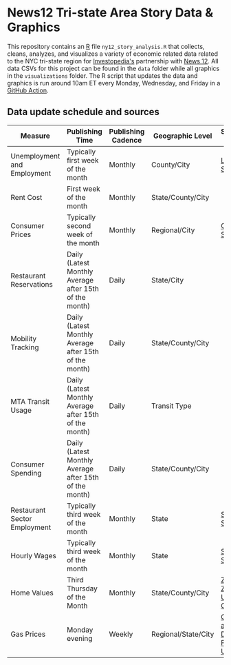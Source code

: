 # News12 Tri-state Area Story Data & Graphics

This repository contains an [R](https://www.r-project.org/) file `ny12_story_analysis.R` that collects, cleans, analyzes, and visualizes a variety of economic related data related to the NYC tri-state region for [Investopedia's](https://www.investopedia.com/) partnership with [News 12](https://www.news12.com/). All data CSVs for this project can be found in the `data` folder while all graphics in the `visualizations` folder. The R script that updates the data and graphics is run around 10am ET every Monday, Wednesday, and Friday in a [GitHub Action](https://docs.github.com/en/actions).

## Data update schedule and sources

| Measure                      | Publishing Time                                        | Publishing Cadence | Geographic Level    | Schedule Source                                                                         | Data Source                                                                                                                                                               |
|------------------------------|--------------------------------------------------------|--------------------|---------------------|-----------------------------------------------------------------------------------------|---------------------------------------------------------------------------------------------------------------------------------------------------------------------------|
| Unemployment and Employment  | Typically first week of the month                      | Monthly            | County/City         | [LAUS Schedule](https://www.bls.gov/schedule/news_release/metro.htm)                                       | [BLS LAUS](https://www.bls.gov/lau/data.htm)                                                                                                                              |
| Rent Cost                    | First week of the month                                | Monthly            | State/County/City   |                                                                                         | [Apartment List](https://www.apartmentlist.com/research/category/data-rent-estimates)                                                                                     |
| Consumer Prices              | Typically second week of the month                     | Monthly            | Regional/City       | [CPI Schedule](https://www.bls.gov/schedule/news_release/cpi.htm)                       | [BLS CPI](https://www.bls.gov/cpi/data.htm)                                                                                                                               |
| Restaurant Reservations      | Daily (Latest Monthly Average after 15th of the month) | Daily              | State/City          |                                                                                         | [OpenTable](https://www.opentable.com/state-of-industry)                                                                                                                  |
| Mobility Tracking            | Daily (Latest Monthly Average after 15th of the month) | Daily              | State/County/City   |                                                                                         | [Google COVID-19 Community Mobility Reports](https://www.google.com/covid19/mobility/) via [Opportunity Insights](https://github.com/OpportunityInsights/EconomicTracker) |
| MTA Transit Usage            | Daily (Latest Monthly Average after 15th of the month) | Daily              | Transit Type        |                                                                                         | [MTA Day-by-day Ridership Numbers](https://new.mta.info/coronavirus/ridership)                                                                                            |
| Consumer Spending            | Daily (Latest Monthly Average after 15th of the month) | Daily              | State/County/City   |                                                                                         | [Affinity Solutions](https://www.affinity.solutions/) via [Opportunity Insights](https://github.com/OpportunityInsights/EconomicTracker)                                  |
| Restaurant Sector Employment | Typically third week of the month                      | Monthly            | State               | [SAE Schedule](https://www.bls.gov/schedule/news_release/laus.htm)                      | [BLS SAE](https://www.bls.gov/sae/data/)                                                                                                                                  |
| Hourly Wages                 | Typically third week of the month                      | Monthly            | State               | [SAE Schedule](https://www.bls.gov/schedule/news_release/laus.htm)                      | [BLS SAE](https://www.bls.gov/sae/data/)                                                                                                                                  |
| Home Values                  | Third Thursday of the Month                            | Monthly            | State/County/City   | [Zillow ZHVI User Guide](https://www.zillow.com/research/zhvi-user-guide/)              | [Zillow](https://www.zillow.com/research/data/)                                                                                                                           |
| Gas Prices                   | Monday evening                                         | Weekly             | Regional/State/City | [Gasoline and Diesel Fuel Update](https://www.eia.gov/petroleum/gasdiesel/schedule.php) | [EIA Gasoline and Diesel](https://www.eia.gov/petroleum/gasdiesel/)                                                                                                       |